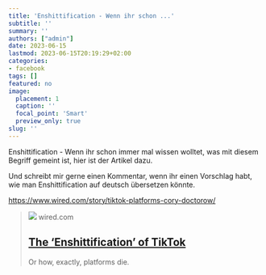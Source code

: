 ```yaml
---
title: 'Enshittification - Wenn ihr schon ...'
subtitle: ''
summary: ''
authors: ["admin"]
date: 2023-06-15
lastmod: 2023-06-15T20:19:29+02:00
categories:
- facebook
tags: []
featured: no
image:
  placement: 1
  caption: ''
  focal_point: 'Smart'
  preview_only: true
slug: ''
---
```

Enshittification - Wenn ihr schon immer mal wissen wolltet, was mit diesem Begriff gemeint ist, hier ist der Artikel dazu.

Und schreibt mir gerne einen Kommentar, wenn ihr einen Vorschlag habt, wie man Enshittification auf deutsch übersetzen könnte. 

https://www.wired.com/story/tiktok-platforms-cory-doctorow/
> [![](https://media.wired.com/photos/63cec5c01628debb3e3ed677/191:100/w_1280,c_limit/Enshittification-of%20TikTok-Ideas-1229058759.jpg)](https://www.wired.com/story/tiktok-platforms-cory-doctorow/)
> wired.com
> ## [The ‘Enshittification’ of TikTok](https://www.wired.com/story/tiktok-platforms-cory-doctorow/)
>
>Or how, exactly, platforms die.

